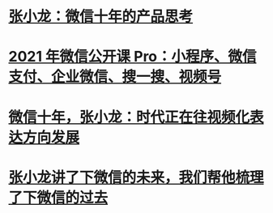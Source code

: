 # [张小龙：微信十年的产品思考](https://mp.weixin.qq.com/s/LwkXAhTHx3fkToQMsy5lDg)

# [2021 年微信公开课 Pro：小程序、微信支付、企业微信、搜一搜、视频号](https://mp.weixin.qq.com/s/jbRljK_XVW2UGzlXRj3CVg)

# [微信十年，张小龙：时代正在往视频化表达方向发展](https://mp.weixin.qq.com/s/ml8CAtknB3XMD4uGSbzCUw)

# [张小龙讲了下微信的未来，我们帮他梳理了下微信的过去](https://mp.weixin.qq.com/s/MY-6yfk7gfxqUd2BFktCuQ)
